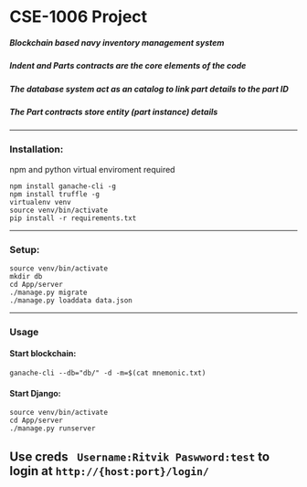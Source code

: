 # CSE-1006 Project 
##### Blockchain based navy inventory management system
##### Indent and Parts contracts are the core elements of the code 
##### The database system act as an catalog to link part details to the part ID
##### The Part contracts store entity (part instance) details 
---
### Installation:
npm and python virtual enviroment required
```
npm install ganache-cli -g
npm install truffle -g
virtualenv venv
source venv/bin/activate
pip install -r requirements.txt
```
---
### Setup:
```
source venv/bin/activate
mkdir db
cd App/server
./manage.py migrate
./manage.py loaddata data.json
```

---
### Usage

#### Start blockchain:
```
ganache-cli --db="db/" -d -m=$(cat mnemonic.txt)
```
#### Start Django:
```
source venv/bin/activate
cd App/server
./manage.py runserver
```
Use creds ```
Username:Ritvik
Paswword:test```
 to login at `http://{host:port}/login/`
---

